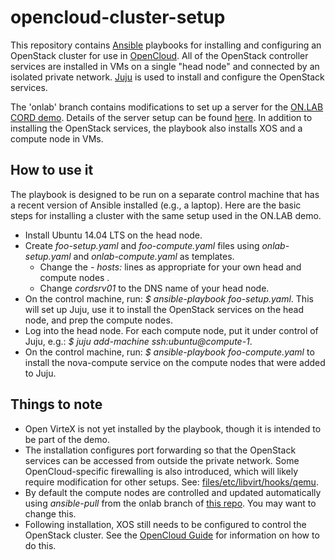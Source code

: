 # opencloud-cluster-setup
This repository contains [Ansible](http://docs.ansible.com) playbooks for installing and configuring an OpenStack cluster 
for use in [OpenCloud](http://guide.opencloud.us).  All of the OpenStack controller services are installed in VMs on a 
single "head node" and connected by an isolated private network. [Juju](http://www.ubuntu.com/cloud/tools/juju) is used 
to install and configure the OpenStack services.

The 'onlab' branch contains modifications to set up a server for the [ON.LAB](http://onlab.us/) 
[CORD demo](https://wiki.onosproject.org/pages/viewpage.action?pageId=3441030).  Details of the server setup can be found [here](https://wiki.onosproject.org/display/ONOS/ON.LAB+demo+server+setup).  In addition to installing the OpenStack
services, the playbook also installs XOS and a compute node in VMs.

## How to use it

The playbook is designed to be run on a separate control machine that has a recent version of Ansible installed (e.g., a laptop).
Here are the basic steps for installing a cluster with the same setup used in the ON.LAB demo.

* Install Ubuntu 14.04 LTS on the head node.
* Create *foo-setup.yaml* and *foo-compute.yaml* files using *onlab-setup.yaml* and *onlab-compute.yaml* as templates.  
  * Change the *- hosts:* lines as appropriate for your own head and compute nodes .  
  * Change *cordsrv01* to the DNS name of your head node.
* On the control machine, run: *$ ansible-playbook foo-setup.yaml*.  This will set up Juju, use it to install the OpenStack services on the head node, and prep the compute nodes.
* Log into the head node.  For each compute node, put it under control of Juju, e.g.: *$ juju add-machine ssh:ubuntu@compute-1*.
* On the control machine, run: *$ ansible-playbook foo-compute.yaml* to install the nova-compute service on the compute nodes that were added to Juju.

## Things to note

* Open VirteX is not yet installed by the playbook, though it is intended to be part of the demo.
* The installation configures port forwarding so that the OpenStack services can be accessed from outside the private network. Some OpenCloud-specific firewalling is also introduced, which will likely require modification for other setups.  See: [files/etc/libvirt/hooks/qemu](https://github.com/andybavier/opencloud-cluster-setup/blob/onlab/files/etc/libvirt/hooks/qemu).
* By default the compute nodes are controlled and updated automatically using *ansible-pull* from the onlab branch of [this repo](https://github.com/andybavier/opencloud-nova-compute-ansible).  You may want to change this.
* Following installation, XOS still needs to be configured to control the OpenStack cluster.  See the [OpenCloud Guide](http:guide.opencloud.us) for information on how to do this.

